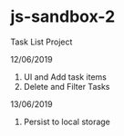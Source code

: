 # js-sandbox-2
Task List Project

12/06/2019 
1. UI and Add task items
2. Delete and Filter Tasks

13/06/2019
1. Persist to local storage
